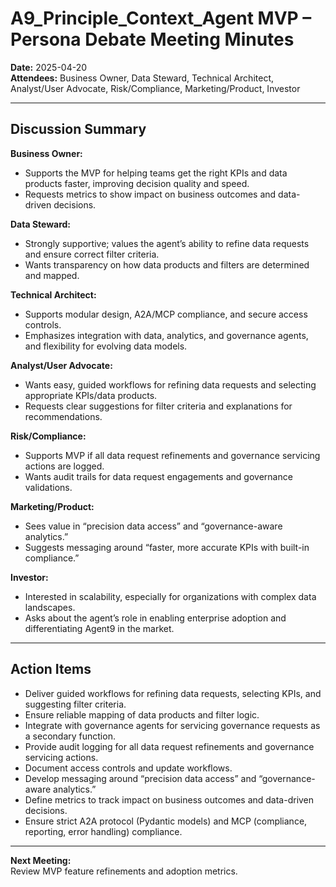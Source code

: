 # A9_Principle_Context_Agent MVP – Persona Debate Meeting Minutes

**Date:** 2025-04-20  
**Attendees:** Business Owner, Data Steward, Technical Architect, Analyst/User Advocate, Risk/Compliance, Marketing/Product, Investor

---

## Discussion Summary

**Business Owner:**  
- Supports the MVP for helping teams get the right KPIs and data products faster, improving decision quality and speed.
- Requests metrics to show impact on business outcomes and data-driven decisions.

**Data Steward:**  
- Strongly supportive; values the agent’s ability to refine data requests and ensure correct filter criteria.
- Wants transparency on how data products and filters are determined and mapped.

**Technical Architect:**  
- Supports modular design, A2A/MCP compliance, and secure access controls.
- Emphasizes integration with data, analytics, and governance agents, and flexibility for evolving data models.

**Analyst/User Advocate:**  
- Wants easy, guided workflows for refining data requests and selecting appropriate KPIs/data products.
- Requests clear suggestions for filter criteria and explanations for recommendations.

**Risk/Compliance:**  
- Supports MVP if all data request refinements and governance servicing actions are logged.
- Wants audit trails for data request engagements and governance validations.

**Marketing/Product:**  
- Sees value in “precision data access” and “governance-aware analytics.”
- Suggests messaging around “faster, more accurate KPIs with built-in compliance.”

**Investor:**  
- Interested in scalability, especially for organizations with complex data landscapes.
- Asks about the agent’s role in enabling enterprise adoption and differentiating Agent9 in the market.

---

## Action Items

- Deliver guided workflows for refining data requests, selecting KPIs, and suggesting filter criteria.
- Ensure reliable mapping of data products and filter logic.
- Integrate with governance agents for servicing governance requests as a secondary function.
- Provide audit logging for all data request refinements and governance servicing actions.
- Document access controls and update workflows.
- Develop messaging around “precision data access” and “governance-aware analytics.”
- Define metrics to track impact on business outcomes and data-driven decisions.
- Ensure strict A2A protocol (Pydantic models) and MCP (compliance, reporting, error handling) compliance.

---

**Next Meeting:**  
Review MVP feature refinements and adoption metrics.
